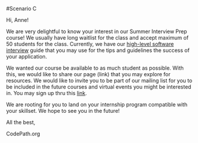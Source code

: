 #Scenario C

Hi, Anne!

We are very delightful to know your interest in our Summer Interview Prep course!
We usually have long waitlist for the class and accept maximum of 50 students for the class.
Currently, we have our [high-level software interview]( https://hackmd.io/@nesquena/HJN9k17sm?type=view) guide that you may use for the tips and guidelines the success of your application.

We wanted our course be available to as much student as possible. With this, we would like to share our page (link) that you may explore for resources. We would like to invite you to be part of our mailing list for you to be included in the future courses and virtual events you might be interested in. You may sign up thru this [link](https://www.codepath.org/courses).

We are rooting for you to land on your internship program compatible with your skillset.
We hope to see you in the future!

All the best,

CodePath.org
